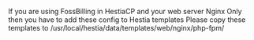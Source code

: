 If you are using FossBilling in HestiaCP and your web server Nginx Only then you have to add these config to Hestia templates
Please copy these templates to /usr/local/hestia/data/templates/web/nginx/php-fpm/
